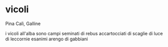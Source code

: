 # vicoli

Pina Calì, Galline

i vicoli all'alba
sono campi seminati
di rebus accartocciati
di scaglie di luce
di leccornie esanimi
arengo di gabbiani

